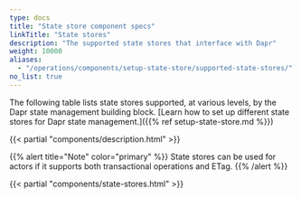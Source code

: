 ```yaml
---
type: docs
title: "State store component specs"
linkTitle: "State stores"
description: "The supported state stores that interface with Dapr"
weight: 10000
aliases:
  - "/operations/components/setup-state-store/supported-state-stores/"
no_list: true
---
```


The following table lists state stores supported, at various levels, by the Dapr state management building block. [Learn how to set up different state stores for Dapr state management.]({{% ref setup-state-store.md %}})

{{< partial "components/description.html" >}}

{{% alert title="Note" color="primary" %}}
State stores can be used for actors if it supports both transactional operations and ETag.
{{% /alert %}}

{{< partial "components/state-stores.html" >}}
